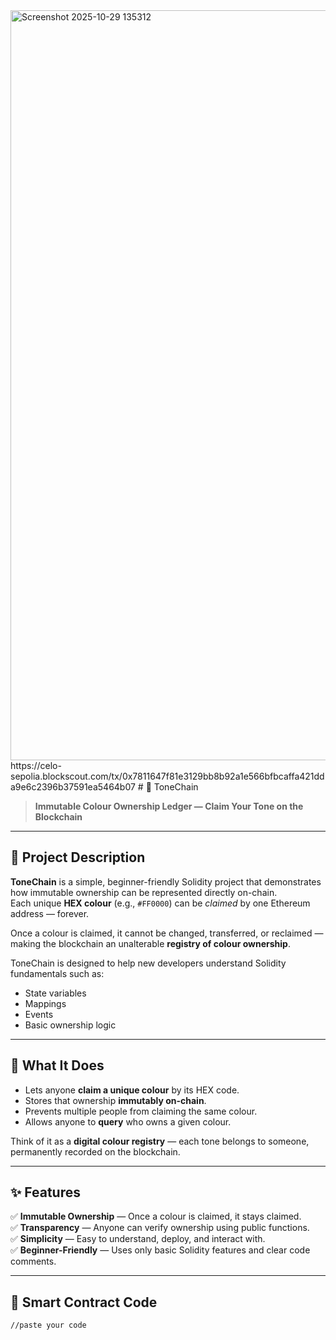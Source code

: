 <img width="1920" height="1200" alt="Screenshot 2025-10-29 135312" src="https://github.com/user-attachments/assets/720d6530-3ad3-40bb-a20f-a3844d7ecc55" />
https://celo-sepolia.blockscout.com/tx/0x7811647f81e3129bb8b92a1e566bfbcaffa421dda9e6c2396b37591ea5464b07
# 🎨 ToneChain

> **Immutable Colour Ownership Ledger — Claim Your Tone on the Blockchain**

---

## 🧩 Project Description

**ToneChain** is a simple, beginner-friendly Solidity project that demonstrates how immutable ownership can be represented directly on-chain.  
Each unique **HEX colour** (e.g., `#FF0000`) can be *claimed* by one Ethereum address — forever.

Once a colour is claimed, it cannot be changed, transferred, or reclaimed — making the blockchain an unalterable **registry of colour ownership**.

ToneChain is designed to help new developers understand Solidity fundamentals such as:
- State variables  
- Mappings  
- Events  
- Basic ownership logic  

---

## 🚀 What It Does

- Lets anyone **claim a unique colour** by its HEX code.  
- Stores that ownership **immutably on-chain**.  
- Prevents multiple people from claiming the same colour.  
- Allows anyone to **query** who owns a given colour.

Think of it as a **digital colour registry** — each tone belongs to someone, permanently recorded on the blockchain.

---

## ✨ Features

✅ **Immutable Ownership** — Once a colour is claimed, it stays claimed.  
✅ **Transparency** — Anyone can verify ownership using public functions.  
✅ **Simplicity** — Easy to understand, deploy, and interact with.  
✅ **Beginner-Friendly** — Uses only basic Solidity features and clear code comments.

---

## 📜 Smart Contract Code

```solidity
//paste your code
